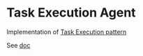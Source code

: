 # Task Execution Agent

Implementation of [Task Execution pattern](https://javaaidev.com/docs/agentic-patterns/patterns/task-execution)

See [doc](https://javaaidev.com/docs/agentic-patterns/reference-implementation/task-execution-agent)